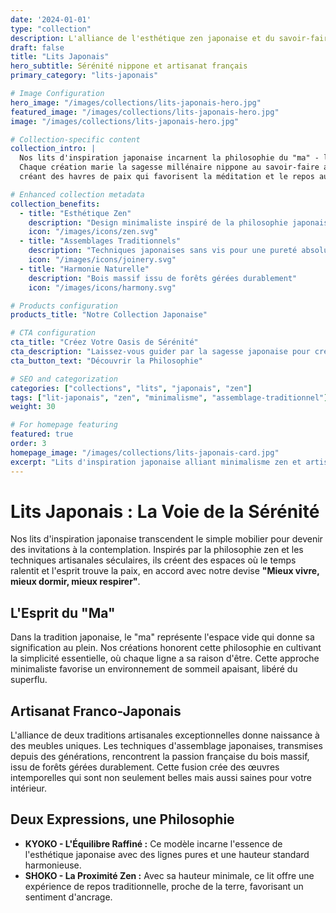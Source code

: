 ```yaml
---
date: '2024-01-01'
type: "collection"
description: L'alliance de l'esthétique zen japonaise et du savoir-faire artisanal français. Des lits en bois massif pour un repos authentique.
draft: false
title: "Lits Japonais"
hero_subtitle: Sérénité nippone et artisanat français
primary_category: "lits-japonais"

# Image Configuration
hero_image: "/images/collections/lits-japonais-hero.jpg"
featured_image: "/images/collections/lits-japonais-hero.jpg"
image: "/images/collections/lits-japonais-hero.jpg"

# Collection-specific content
collection_intro: |
  Nos lits d'inspiration japonaise incarnent la philosophie du "ma" - l'espace qui donne du sens. 
  Chaque création marie la sagesse millénaire nippone au savoir-faire artisanal français, 
  créant des havres de paix qui favorisent la méditation et le repos authentique.

# Enhanced collection metadata
collection_benefits:
  - title: "Esthétique Zen"
    description: "Design minimaliste inspiré de la philosophie japonaise"
    icon: "/images/icons/zen.svg"
  - title: "Assemblages Traditionnels"
    description: "Techniques japonaises sans vis pour une pureté absolue"
    icon: "/images/icons/joinery.svg"
  - title: "Harmonie Naturelle"
    description: "Bois massif issu de forêts gérées durablement"
    icon: "/images/icons/harmony.svg"

# Products configuration
products_title: "Notre Collection Japonaise"

# CTA configuration
cta_title: "Créez Votre Oasis de Sérénité"
cta_description: "Laissez-vous guider par la sagesse japonaise pour créer un espace de repos qui nourrit l'âme."
cta_button_text: "Découvrir la Philosophie"

# SEO and categorization
categories: ["collections", "lits", "japonais", "zen"]
tags: ["lit-japonais", "zen", "minimalisme", "assemblage-traditionnel"]
weight: 30

# For homepage featuring
featured: true
order: 3
homepage_image: "/images/collections/lits-japonais-card.jpg"
excerpt: "Lits d'inspiration japonaise alliant minimalisme zen et artisanat français"
---
```


# Lits Japonais : La Voie de la Sérénité

Nos lits d'inspiration japonaise transcendent le simple mobilier pour devenir des invitations à la contemplation. Inspirés par la philosophie zen et les techniques artisanales séculaires, ils créent des espaces où le temps ralentit et l'esprit trouve la paix, en accord avec notre devise **"Mieux vivre, mieux dormir, mieux respirer"**.

## L'Esprit du "Ma"

Dans la tradition japonaise, le "ma" représente l'espace vide qui donne sa signification au plein. Nos créations honorent cette philosophie en cultivant la simplicité essentielle, où chaque ligne a sa raison d'être. Cette approche minimaliste favorise un environnement de sommeil apaisant, libéré du superflu.

## Artisanat Franco-Japonais

L'alliance de deux traditions artisanales exceptionnelles donne naissance à des meubles uniques. Les techniques d'assemblage japonaises, transmises depuis des générations, rencontrent la passion française du bois massif, issu de forêts gérées durablement. Cette fusion crée des œuvres intemporelles qui sont non seulement belles mais aussi saines pour votre intérieur.

## Deux Expressions, une Philosophie

- **KYOKO - L'Équilibre Raffiné :** Ce modèle incarne l'essence de l'esthétique japonaise avec des lignes pures et une hauteur standard harmonieuse.
- **SHOKO - La Proximité Zen :** Avec sa hauteur minimale, ce lit offre une expérience de repos traditionnelle, proche de la terre, favorisant un sentiment d'ancrage.
